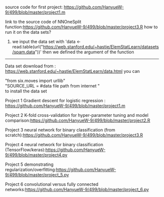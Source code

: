 source code for first project: https://github.com/HanyueW-9/499/blob/master/project1.m

 link to the source code of NNOneSplit function:https://github.com/HanyueW-9/499/blob/master/project3.R
 how to run it on the data sets? 
 1. we input the data set with 'data <- read.table(url("https://web.stanford.edu/~hastie/ElemStatLearn/datasets/spam.data"))'
 then we defined the argument of the function
****
Data set download from :  https://web.stanford.edu/~hastie/ElemStatLearn/data.html
you can 

"from six.moves import urllib"  
"SOURCE_URL = #data file path from internet "  
to install the data set

Project 1 Gradient descent for logistic regression : https://github.com/HanyueW-9/499/blob/master/project1.m

Project 2 K-fold cross-validation for hyper-parameter tuning and model comparison:https://github.com/HanyueW-9/499/blob/master/project2.R

Project 3 neural network for binary classification (from scratch):https://github.com/HanyueW-9/499/blob/master/project3.R

Project 4 neural network for binary classification (TensorFlow/keras):https://github.com/HanyueW-9/499/blob/master/project4.py

Project 5 demonstrating regularization/overfitting:https://github.com/HanyueW-9/499/blob/master/project_5.py

Project 6 convolutional versus fully connected networks:https://github.com/HanyueW-9/499/blob/master/project_6.py
